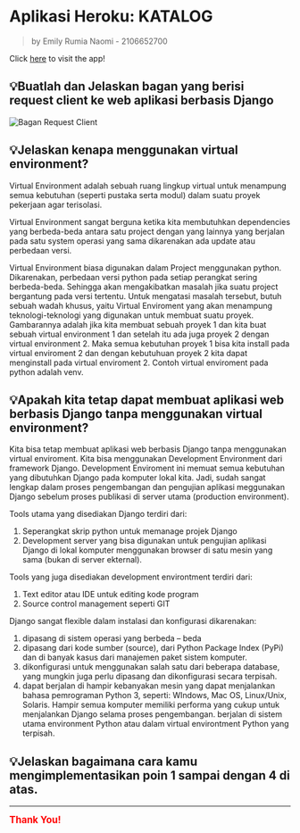 # Aplikasi Heroku: KATALOG

> by Emily Rumia Naomi - 2106652700

Click [here](https://tugas2katalog.herokuapp.com/katalog/) to visit the app!


## 💡Buatlah dan Jelaskan bagan yang berisi request client ke web aplikasi berbasis Django
![Bagan Request Client](https://user-images.githubusercontent.com/112367959/190242874-d3a7e15e-a8ee-4234-9df5-c34594e5b2e7.png)


## 💡Jelaskan kenapa menggunakan virtual environment?
Virtual Environment adalah sebuah ruang lingkup virtual untuk menampung semua kebutuhan (seperti pustaka serta modul) dalam suatu proyek pekerjaan agar terisolasi.

Virtual Environment sangat berguna ketika kita membutuhkan dependencies yang berbeda-beda antara satu project dengan yang lainnya yang berjalan pada satu system operasi yang sama dikarenakan ada update atau perbedaan versi.

Virtual Environment biasa digunakan dalam Project menggunakan python. Dikarenakan, perbedaan versi python pada setiap perangkat sering berbeda-beda. Sehingga akan mengakibatkan masalah jika suatu project bergantung pada versi tertentu. Untuk mengatasi masalah tersebut, butuh sebuah wadah khusus, yaitu Virtual Enviroment yang akan menampung teknologi-teknologi yang digunakan untuk membuat suatu proyek. Gambarannya adalah jika kita membuat sebuah proyek 1 dan kita buat sebuah virtual environment 1 dan setelah itu ada juga proyek 2 dengan virtual environment 2. Maka semua kebutuhan proyek 1 bisa kita install pada virtual enviroment 2 dan dengan kebutuhuan proyek 2 kita dapat menginstall pada virtual enviroment 2. Contoh virtual enviroment pada python adalah venv.

## 💡Apakah kita tetap dapat membuat aplikasi web berbasis Django tanpa menggunakan virtual environment?
Kita bisa tetap membuat aplikasi web berbasis Django tanpa menggunakan virtual enviroment. Kita bisa menggunakan Development Environment dari framework Django. Development Enviroment ini memuat semua kebutuhan yang dibutuhkan Django pada komputer lokal kita. Jadi, sudah sangat lengkap dalam proses pengembangan dan pengujian aplikasi meggunakan Django sebelum proses publikasi di server utama (production environment).

Tools utama yang disediakan Django terdiri dari:
1. Seperangkat skrip python untuk memanage projek Django
2. Development server yang bisa digunakan untuk pengujian aplikasi Django di lokal komputer menggunakan browser di satu mesin yang sama (bukan di server ekternal).

Tools yang juga disediakan development environtment terdiri dari:
1. Text editor atau IDE untuk editing kode program
2. Source control management seperti GIT

Django sangat flexible dalam instalasi dan konfigurasi dikarenakan:
1. dipasang di sistem operasi yang berbeda – beda
2. dipasang dari kode sumber (source), dari Python Package Index (PyPi) dan di banyak kasus dari manajemen paket sistem komputer.
3. dikonfigurasi untuk menggunakan salah satu dari beberapa database, yang mungkin juga perlu dipasang dan dikonfigurasi secara terpisah.
4. dapat berjalan di hampir kebanyakan mesin yang dapat menjalankan bahasa pemrograman Python 3, seperti: WIndows, Mac OS, Linux/Unix, Solaris. Hampir semua komputer memiliki performa yang cukup untuk menjalankan Django  selama proses pengembangan. berjalan di sistem utama environment Python atau dalam virtual environtment Python yang terpisah.

## 💡Jelaskan bagaimana cara kamu mengimplementasikan poin 1 sampai dengan 4 di atas.


<hr>
<span style="color:red; font-weight:bold; font-size:larger;">Thank You!</span>
